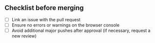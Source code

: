 <!--
Describe your changes in detail using screenshots, videos, or other supporting materials. Keep in mind that pull requests serve not only to merge your code but also as valuable technical documentation and learning resources for the current and future team members.
-->

## Checklist before merging

- [ ] Link an issue with the pull request
- [ ] Ensure no errors or warnings on the browser console
- [ ] Avoid additional major pushes after approval (if necessary, request a new review)
